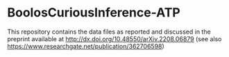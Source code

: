 # BoolosCuriousInference-ATP

This repository contains the data files as reported and discussed in the preprint available at http://dx.doi.org/10.48550/arXiv.2208.06879 (see also https://www.researchgate.net/publication/362706598) 
